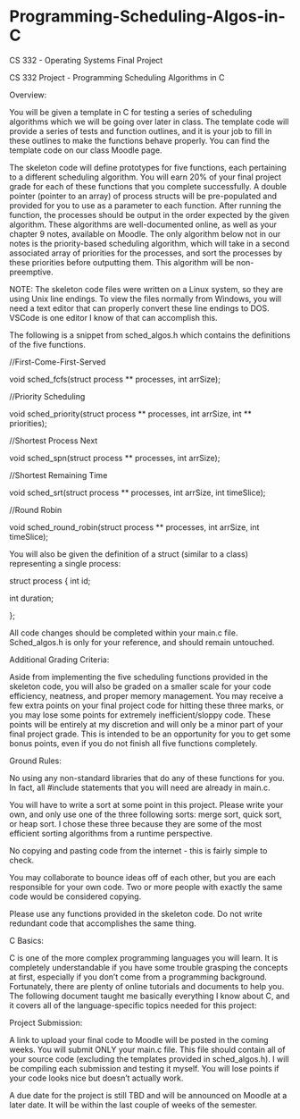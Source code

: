 # Programming-Scheduling-Algos-in-C
CS 332 - Operating Systems Final Project


CS 332 Project - Programming Scheduling Algorithms in C



Overview:



You will be given a template in C for testing a series of scheduling algorithms which we will be going over later in class. The template code will provide a series of tests and function outlines, and it is your job to fill in these outlines to make the functions behave properly. You can find the template code on our class Moodle page. 



The skeleton code will define prototypes for five functions, each pertaining to a different scheduling algorithm. You will earn 20% of your final project grade for each of these functions that you complete successfully. A double pointer (pointer to an array) of process structs will be pre-populated and provided for you to use as a parameter to each function. After running the function, the processes should be output in the order expected by the given algorithm. These algorithms are well-documented online, as well as your chapter 9 notes, available on Moodle. The only algorithm below not in our notes is the priority-based scheduling algorithm, which will take in a second associated array of priorities for the processes, and sort the processes by these priorities before outputting them. This algorithm will be non-preemptive.



NOTE: The skeleton code files were written on a Linux system, so they are using Unix line endings. To view the files normally from Windows, you will need a text editor that can properly convert these line endings to DOS. VSCode is one editor I know of that can accomplish this.



The following is a snippet from sched_algos.h which contains the definitions of the five functions.



 //First-Come-First-Served

 void sched_fcfs(struct process ** processes, int arrSize);



 //Priority Scheduling

 void sched_priority(struct process ** processes, int arrSize, int ** priorities);



 //Shortest Process Next

 void sched_spn(struct process ** processes, int arrSize);

 

 //Shortest Remaining Time

 void sched_srt(struct process ** processes, int arrSize, int timeSlice);



//Round Robin

 void sched_round_robin(struct process ** processes, int arrSize, int timeSlice);

 

You will also be given the definition of a struct (similar to a class) representing a single process:



struct process {                                                                                                                                                                   int id;

int duration;

};


All code changes should be completed within your main.c file. Sched_algos.h is only for your reference, and should remain untouched.



Additional Grading Criteria:



Aside from implementing the five scheduling functions provided in the skeleton code, you will also be graded on a smaller scale for your code efficiency, neatness, and proper memory management. You may receive a few extra points on your final project code for hitting these three marks, or you may lose some points for extremely inefficient/sloppy code. These points will be entirely at my discretion and will only be a minor part of your final project grade. This is intended to be an opportunity for you to get some bonus points, even if you do not finish all five functions completely.



Ground Rules:



No using any non-standard libraries that do any of these functions for you. In fact, all #include statements that you will need are already in main.c.

You will have to write a sort at some point in this project. Please write your own, and only use one of the three following sorts: merge sort, quick sort, or heap sort. I chose these three because they are some of the most efficient sorting algorithms from a runtime perspective.

No copying and pasting code from the internet - this is fairly simple to check.

You may collaborate to bounce ideas off of each other, but you are each responsible for your own code. Two or more people with exactly the same code would be considered copying.

Please use any functions provided in the skeleton code. Do not write redundant code that accomplishes the same thing.



C Basics:



C is one of the more complex programming languages you will learn. It is completely understandable if you have some trouble grasping the concepts at first, especially if you don’t come from a programming background. Fortunately, there are plenty of online tutorials and documents to help you. The following document taught me basically everything I know about C, and it covers all of the language-specific topics needed for this project:






Project Submission:



A link to upload your final code to Moodle will be posted in the coming weeks. You will submit ONLY your main.c file. This file should contain all of your source code (excluding the templates provided in sched_algos.h). I will be compiling each submission and testing it myself. You will lose points if your code looks nice but doesn’t actually work.



A due date for the project is still TBD and will be announced on Moodle at a later date. It will be within the last couple of weeks of the semester.




